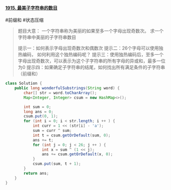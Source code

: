 #### [1915. 最美子字符串的数目](https://leetcode.cn/problems/number-of-wonderful-substrings/)
#前缀和 #状态压缩 
> 题目大意：
> 	一个字符串称为美丽的如果至多一个字母出现奇数次。
> 	求一个字符串中美丽的子字符串数目
> 	
> 提示一：如何表示字母出现奇数次和偶数次
> 提示二：26个字母可以使用独热编码， 如何利用这个独热编码呢？
> 提示三：使用独热编码后，至多一个字母出现奇数次，可以表示为这个子字符串的所有字母的异或和，最多一位为0
> 提示四：如果确定子字符串的结尾，如何找出所有满足条件的子字符串（前缀和）

~~~java
class Solution {
    public long wonderfulSubstrings(String word) {
        char[] str = word.toCharArray(); 
        Map<Integer, Integer> csum = new HashMap<>(); 

        int sum = 0; 
        long ans = 0; 
        csum.put(0, 1);
        for (int i = 0; i < str.length; i ++ ) {
            int curr = 1 << (str[i] - 'a'); 
            sum = curr ^ sum; 
            int t = csum.getOrDefault(sum, 0); 
            ans += t; 
            for (int j = 0; j < 26; j ++ ) {
                int x = sum ^ (1 << j); 
                ans += csum.getOrDefault(x, 0); 
            }
            csum.put(sum, t + 1); 
        }
        return ans; 
    }
}
~~~